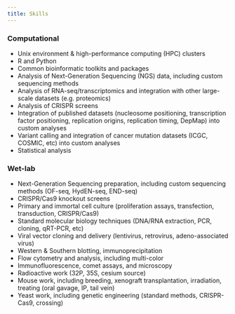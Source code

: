 ```yaml
---
title: Skills
---
```



### Computational
* Unix environment & high-performance computing (HPC) clusters
* R and Python
* Common bioinformatic toolkits and packages
* Analysis of Next-Generation Sequencing (NGS) data, including custom sequencing methods
* Analysis of RNA-seq/transcriptomics and integration with other large-scale datasets (e.g. proteomics)
* Analysis of CRISPR screens 
* Integration of published datasets (nucleosome positioning, transcription factor positioning, replication origins, replication timing, DepMap) into custom analyses
* Variant calling and integration of cancer mutation datasets (ICGC, COSMIC, etc) into custom analyses
* Statistical analysis 

### Wet-lab
* Next-Generation Sequencing preparation, including custom sequencing methods (OF-seq, HydEN-seq, END-seq)
* CRISPR/Cas9 knockout screens
* Primary and immortal cell culture (proliferation assays, transfection, transduction, CRISPR/Cas9)
* Standard molecular biology techniques (DNA/RNA extraction, PCR, cloning, qRT-PCR, etc)
* Viral vector cloning and delivery (lentivirus, retrovirus, adeno-associated virus)
* Western & Southern blotting, immunoprecipitation
* Flow cytometry and analysis, including multi-color
* Immunofluorescence, comet assays, and microscopy
* Radioactive work (32P, 35S, cesium source)
* Mouse work, including breeding, xenograft transplantation, irradiation, treating (oral gavage, IP, tail vein)
* Yeast work, including genetic engineering (standard methods, CRISPR-Cas9, crossing)


